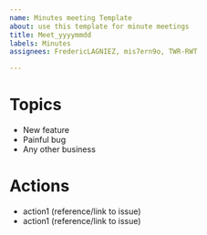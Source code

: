 ```yaml
---
name: Minutes meeting Template
about: use this template for minute meetings
title: Meet_yyyymmdd
labels: Minutes
assignees: FredericLAGNIEZ, mis7ern9o, TWR-RWT

---
```


# Topics

- New feature
- Painful bug
- Any other business

# Actions
- action1 (reference/link to  issue)
- action1 (reference/link to  issue)
